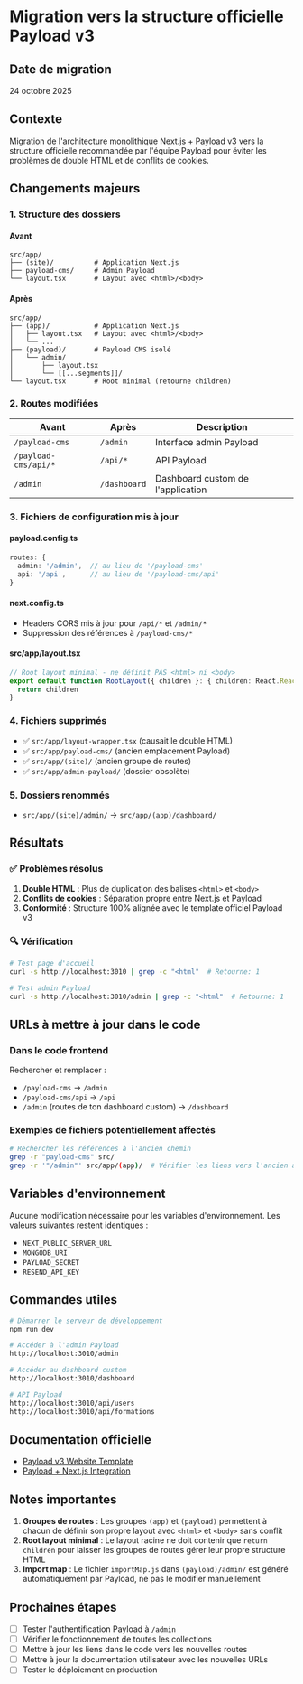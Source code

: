 # Migration vers la structure officielle Payload v3

## Date de migration
24 octobre 2025

## Contexte
Migration de l'architecture monolithique Next.js + Payload v3 vers la structure officielle recommandée par l'équipe Payload pour éviter les problèmes de double HTML et de conflits de cookies.

## Changements majeurs

### 1. Structure des dossiers

#### Avant
```
src/app/
├── (site)/          # Application Next.js
├── payload-cms/     # Admin Payload
└── layout.tsx       # Layout avec <html>/<body>
```

#### Après
```
src/app/
├── (app)/           # Application Next.js
│   ├── layout.tsx   # Layout avec <html>/<body>
│   └── ...
├── (payload)/       # Payload CMS isolé
│   └── admin/
│       ├── layout.tsx
│       └── [[...segments]]/
└── layout.tsx       # Root minimal (retourne children)
```

### 2. Routes modifiées

| Avant | Après | Description |
|-------|-------|-------------|
| `/payload-cms` | `/admin` | Interface admin Payload |
| `/payload-cms/api/*` | `/api/*` | API Payload |
| `/admin` | `/dashboard` | Dashboard custom de l'application |

### 3. Fichiers de configuration mis à jour

#### payload.config.ts
```typescript
routes: {
  admin: '/admin',  // au lieu de '/payload-cms'
  api: '/api',      // au lieu de '/payload-cms/api'
}
```

#### next.config.ts
- Headers CORS mis à jour pour `/api/*` et `/admin/*`
- Suppression des références à `/payload-cms/*`

#### src/app/layout.tsx
```typescript
// Root layout minimal - ne définit PAS <html> ni <body>
export default function RootLayout({ children }: { children: React.ReactNode }) {
  return children
}
```

### 4. Fichiers supprimés
- ✅ `src/app/layout-wrapper.tsx` (causait le double HTML)
- ✅ `src/app/payload-cms/` (ancien emplacement Payload)
- ✅ `src/app/(site)/` (ancien groupe de routes)
- ✅ `src/app/admin-payload/` (dossier obsolète)

### 5. Dossiers renommés
- `src/app/(site)/admin/` → `src/app/(app)/dashboard/`

## Résultats

### ✅ Problèmes résolus
1. **Double HTML** : Plus de duplication des balises `<html>` et `<body>`
2. **Conflits de cookies** : Séparation propre entre Next.js et Payload
3. **Conformité** : Structure 100% alignée avec le template officiel Payload v3

### 🔍 Vérification
```bash
# Test page d'accueil
curl -s http://localhost:3010 | grep -c "<html"  # Retourne: 1

# Test admin Payload
curl -s http://localhost:3010/admin | grep -c "<html"  # Retourne: 1
```

## URLs à mettre à jour dans le code

### Dans le code frontend
Rechercher et remplacer :
- `/payload-cms` → `/admin`
- `/payload-cms/api` → `/api`
- `/admin` (routes de ton dashboard custom) → `/dashboard`

### Exemples de fichiers potentiellement affectés
```bash
# Rechercher les références à l'ancien chemin
grep -r "payload-cms" src/
grep -r '"/admin"' src/app/(app)/  # Vérifier les liens vers l'ancien admin
```

## Variables d'environnement

Aucune modification nécessaire pour les variables d'environnement. Les valeurs suivantes restent identiques :
- `NEXT_PUBLIC_SERVER_URL`
- `MONGODB_URI`
- `PAYLOAD_SECRET`
- `RESEND_API_KEY`

## Commandes utiles

```bash
# Démarrer le serveur de développement
npm run dev

# Accéder à l'admin Payload
http://localhost:3010/admin

# Accéder au dashboard custom
http://localhost:3010/dashboard

# API Payload
http://localhost:3010/api/users
http://localhost:3010/api/formations
```

## Documentation officielle

- [Payload v3 Website Template](https://github.com/payloadcms/payload/tree/main/templates/website)
- [Payload + Next.js Integration](https://payloadcms.com/docs/getting-started/installation#nextjs)

## Notes importantes

1. **Groupes de routes** : Les groupes `(app)` et `(payload)` permettent à chacun de définir son propre layout avec `<html>` et `<body>` sans conflit
2. **Root layout minimal** : Le layout racine ne doit contenir que `return children` pour laisser les groupes de routes gérer leur propre structure HTML
3. **Import map** : Le fichier `importMap.js` dans `(payload)/admin/` est généré automatiquement par Payload, ne pas le modifier manuellement

## Prochaines étapes

- [ ] Tester l'authentification Payload à `/admin`
- [ ] Vérifier le fonctionnement de toutes les collections
- [ ] Mettre à jour les liens dans le code vers les nouvelles routes
- [ ] Mettre à jour la documentation utilisateur avec les nouvelles URLs
- [ ] Tester le déploiement en production
